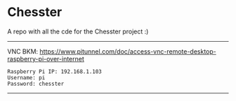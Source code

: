 # Chesster
A repo with all the cde for the Chesster project :)

--------------------------------------------------------------------------------------------

VNC BKM:
    https://www.pitunnel.com/doc/access-vnc-remote-desktop-raspberry-pi-over-internet

    Raspberry Pi IP: 192.168.1.103
    Username: pi
    Password: chesster

-------------------------------------------------------------------------------------------- 




